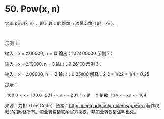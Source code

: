 # 50. Pow(x, n)
实现 pow(x, n) ，即计算 x 的整数 n 次幂函数（即，xn ）。

 

示例 1：

输入：x = 2.00000, n = 10
输出：1024.00000
示例 2：

输入：x = 2.10000, n = 3
输出：9.26100
示例 3：

输入：x = 2.00000, n = -2
输出：0.25000
解释：2-2 = 1/22 = 1/4 = 0.25
 

提示：

-100.0 < x < 100.0
-231 <= n <= 231-1
n 是一个整数
-104 <= xn <= 104

来源：力扣（LeetCode）
链接：https://leetcode.cn/problems/powx-n
著作权归领扣网络所有。商业转载请联系官方授权，非商业转载请注明出处。